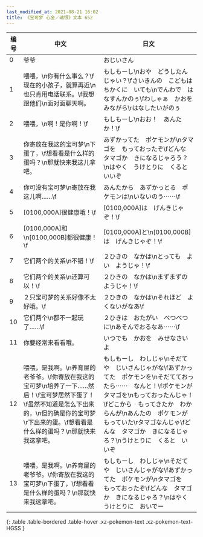 ```yaml
---
last_modified_at: 2021-08-21 16:02
title: 《宝可梦 心金／魂银》文本 652
---
```

| 编号 | 中文 | 日文 |
| ---- | ---- | ---- |
| 0 | 爷爷 | おじいさん |
| 1 | 喂喂，\n你有什么事么？\f现在的小孩子，就算再近\n也只肯用电话联系。\f我想跟他们\n面对面聊天啊。 | もしもーし\nおや　どうしたんじゃい？\fさいきんの　こどもは　ちかくに　いても\nでんわで　はなすんかのぅ\fわしゃぁ　かおを　みながら\rはなしたいがのぅ |
| 2 | 喂喂，\n啊！是你啊！\f | もしもーし\nおお！　あんたか！\f |
| 3 | 你寄放在我这的宝可梦\n下蛋了，\f想看看是什么样的蛋吗？\n那就快来我这儿拿吧。 | あずかってた　ポケモンが\nタマゴを　もっておったぞ\fどんな　タマゴか　きになるじゃろう？\nはやく　うけとりに　くると　いいぞ |
| 4 | 你可没有宝可梦\n寄放在我这儿啊……\f | あんたから　あずかっとる　ポケモンは\nいないのう⋯⋯\f |
| 5 | [0100,000A]很健康哦！\f | [0100,000A]は　げんきじゃぞ！\f |
| 6 | [0100,000A]和\n[0100,000B]都很健康！\f | [0100,000A]と\n[0100,000B]は　げんきじゃぞ！\f |
| 7 | 它们两个的关系\n不错！\f | ２ひきの　なかは\nとっても　よい　ようじゃ！\f |
| 8 | 它们两个的关系\n还算可以！\f | ２ひきの　なかは\nまずまずの　ようじゃ！\f |
| 9 | ２只宝可梦的关系好像不太好哦。\f | ２ひきの　なかは\nそれほど　よくないがなあ\f |
| 10 | 它们两个\n都不一起玩了……\f | ２ひきは　おたがい　べつべつに\nあそんでおるなあ⋯⋯\f |
| 11 | 你要经常来看看哦。 | いつでも　かおを　みせなさいよ |
| 12 | 喂喂，是我啊。\n养育屋的老爷爷。\f你寄放在我这的宝可梦\n培养了一下……然后！\f宝可梦居然下蛋了！\f虽然不知道是怎么下出来的，\n但的确是你的宝可梦\r下出来的蛋。\f想看看是什么样的蛋吗？\n那就快来我这拿吧。 | もしもーし　わしじゃ\nそだてや　じいさんじゃがな\fあずかってた　ポケモンを\nそだてておったら⋯⋯　なんと！\fポケモンが　タマゴを\nもっておったんじゃ！\fどこから　もってきたか　わからんが\nあんたの　ポケモンが　もっていた\rタマゴなんじゃ\fどんな　タマゴか　きになるじゃろ？\nうけとりに　くると　いいぞ |
| 13 | 喂喂，是我啊。\n养育屋的老爷爷。\f你寄放在我这的宝可梦\n下蛋了，\f想看看是什么样的蛋吗？\n那就快来我这拿吧。 | もしもーし　わしじゃ\nそだてや　じいさんじゃがな\fあずかってた　ポケモンが\nタマゴを　もっておったぞ\fどんな　タマゴか　きになるじゃろ？\nはやく　うけとりに　おいでー |
{: .table .table-bordered .table-hover .xz-pokemon-text .xz-pokemon-text-HGSS }